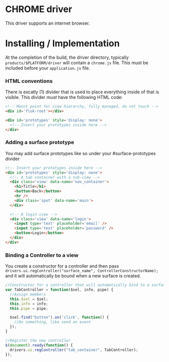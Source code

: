 # CHROME driver
This driver supports an internet browser.

# Installing / Implementation
At the completion of the build, the driver directory, typically `products/$PLATFORM/driver` will contain a `chrome.js` file.  This must be included
before your `application.js` file.

### HTML conventions
There is excatly (1) divider that is used to place everything inside of that is visible.  This divider *must* have the following HTML code:
```html
<!-- Mount point for view hierarchy, fully managed, do not touch -->
<div id='flok-root'></div>

<div id='prototypes' style='display: none'>
  <!-- Insert your prototypes inside here -->
</div>

```

### Adding a surface prototype
You may add surface prototypes like so under your #surface-prototypes divider
```html
<!-- Insert your prototypes inside here -->
<div id='prototypes' style='display: none'>
  <!-- A tab container with a sub-view -->
  <div class='view' data-name='nav_container'>
    <h1>Title</h1>
    <button>Back</button>
    <hr />
    <div class='spot' data-name='main'>
  </div>

  <!-- A login view -->
  <div class='view' data-name='login'>
    <input type='text' placeholder='email' />
    <input type='text' placeholder='password' />
    <button>Login</button>
  </div>
</div>
```

### Binding a Controller to a view
You create a constructor for a controller and then pass `drivers.ui.regController("surface_name", ControllerConstructorName);` and it will automatically be bound when a new surface is created.
```js
//Constructor for a controller that will automatically bind to a surface with the attribute 'data-name=tab_controller'
var TabController = function($sel, info, pipe) {
  //Assign members
  this.$sel = $sel;
  this.info = info;
  this.pipe = pipe;

  $sel.find("button").on('click', function() {
    //Do something, like send an event
  });
}

//Register the new controller
$(document).ready(function() {
  drivers.ui.regController("tab_container", TabController);
});
```
